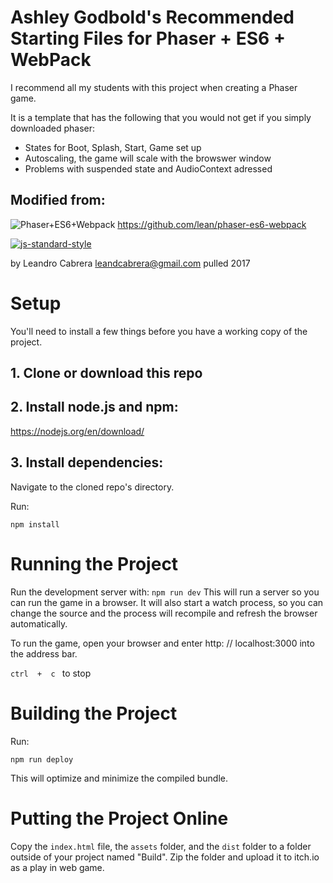 # Ashley Godbold's Recommended Starting Files for Phaser + ES6 + WebPack
I recommend all my students with this project when creating a Phaser game. 

It is a template that has the following that you would not get if you simply downloaded phaser:
- States for Boot, Splash, Start, Game set up
- Autoscaling, the game will scale with the browswer window
- Problems with suspended state and AudioContext adressed 


## Modified from:
![Phaser+ES6+Webpack](https://raw.githubusercontent.com/lean/phaser-es6-webpack/master/assets/images/phaser-es6-webpack.jpg)
https://github.com/lean/phaser-es6-webpack

[![js-standard-style](https://cdn.rawgit.com/feross/standard/master/badge.svg)](https://github.com/feross/standard)

by Leandro Cabrera <leandcabrera@gmail.com>
pulled 2017


# Setup
You'll need to install a few things before you have a working copy of the project.

## 1. Clone or download this repo

## 2. Install node.js and npm:

https://nodejs.org/en/download/ 


## 3. Install dependencies:

Navigate to the cloned repo's directory.

Run:

```npm install``` 


# Running the Project
Run the development server with:
```npm run dev```
This will run a server so you can run the game in a browser. It will also start a watch process, so you can change the source and the process will recompile and refresh the browser automatically.

To run the game, open your browser and enter http: // localhost:3000 into the address bar.

```ctrl  +  c ``` to stop


# Building the Project
Run:

```npm run deploy```

This will optimize and minimize the compiled bundle.

# Putting the Project Online
Copy the ```index.html``` file, the ```assets``` folder, and the ```dist``` folder to a folder outside of your project named "Build".
Zip the folder and upload it to itch.io as a play in web game.
